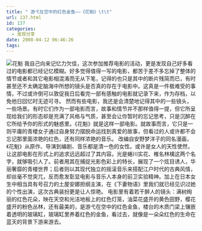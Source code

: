 ```yaml
---
title: " 游弋在空中的红色金鱼——《花魁》\t\t"
url: 137.html
id: 137
categories:
  - 发现分享
date: 2008-04-12 06:46:26
tags:
---
```


![花魁](../../../images/2008/04/huakui1.jpg) 我自己向来记忆力欠佳，这次参加推荐电影的活动，更是发现自己好多看过的电影都已经记忆模糊。好多觉得值得一写的电影，都苦于差不多忘掉了整体的情节或者和其它电影相混淆而无从下笔，记得的也只是其中的断片残简而已，有时甚至还不太确定脑海中所想的镜头是否真的存在于电影中。这真是一件极难受的事情，不过或许倒可以敦促我日后看完一部有感触的电影就记录下来，作为存档，以免他日回忆时无迹可寻。 然而有些电影，我还是会清楚地记得其中的一些镜头，一些场景。有时它们作为一部电影而言，故事和情节并不那样值得一提，但它所呈现给我们的形态却是充满了风格与气质，甚至会让你暂时的忘记思考，只是沉醉在它所给予你的形式的魅惑里。《花魁》就是这样一部电影。就故事而言，它只是一则平庸的青楼女子通过自身努力摆脱命运找到真爱的故事，但看过的人或许都不会忘记那里面浓艳的红色，还有同样浓艳的音乐。 改编自安野梦洋子的同名漫画，《花魁》从原作、导演到编剧、音乐都是清一色的女性。或许是女人的天性使然，让这部电影在形式上的追求远远超过了其内容。光是蜷川实花、椎名林檎这两个名字，就够吸引人了。前者用其在捕捉光影色彩上的特长，展现了一个炫目诱人，华丽奢靡的青楼世界；后者则以其现代独立的摇滚音乐来搭配江户时代的古典风情，却丝毫不觉突兀，反而愈发彰显电影与音乐人本身的前卫实验精神。加上在日本女生中相当具有号召力的土屋安娜担纲主演，在《下妻物语》里我们就已经见识过她的个性出演，这次古典装扮更是让人惊艳。 电影里有着若干醉人的镜头：满树绚丽的红色花朵，映在天空和光洁地板上的红色灯笼，油菜花盛开的黄色田野，樱花盛开的粉色丛林，还有最美的，是游弋在空中的红色金鱼，楼台的木质门梁上镶嵌着透明的玻璃缸，玻璃缸里养着红色的金鱼，看过去，就像是一朵朵红色的生命在蓝天的背景下游来游去。